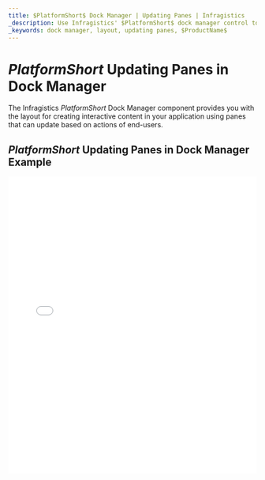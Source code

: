 ```yaml
---
title: $PlatformShort$ Dock Manager | Updating Panes | Infragistics
_description: Use Infragistics' $PlatformShort$ dock manager control to create interactive content using panes that can update based on actions. Check out $ProductName$ dock manager tutorials! 
_keywords: dock manager, layout, updating panes, $ProductName$
---
```

# $PlatformShort$ Updating Panes in Dock Manager

The Infragistics $PlatformShort$ Dock Manager component provides you with the layout for creating interactive content in your application using panes that can update based on actions of end-users.

## $PlatformShort$ Updating Panes in Dock Manager Example

<div class="sample-container loading" style="height: 600px">
    <iframe id="dock-manager-updating-panes-iframe" src='{environment:dvDemosBaseUrl}/layouts/dock-manager-updating-panes' width="100%" height="100%" seamless frameBorder="0" onload="onXPlatSampleIframeContentLoaded(this);"></iframe>
</div>
<sample-button src="layouts/dock-manager/updating-panes"></sample-button>
<!-- <div>
    <button data-localize="stackblitz" disabled class="stackblitz-btn" data-iframe-id="dock-manager-overview-iframe" data-demos-base-url="{environment:dvDemosBaseUrl}">View on StackBlitz
    </button>
</div> -->

<div class="divider--half"></div>

<!--
## Usage

Once the Dock Manager is imported, you can add it on the page:

```html
<igc-dockmanager id="dockManager">
</igc-dockmanager>
```

```ts
import { IgcDockManagerPaneType, IgcSplitPaneOrientation, IgcDockManagerComponent } from 'igniteui-dockmanager';

// ...

this.dockManager = document.getElementById("dockManager") as IgcDockManagerComponent;
this.dockManager.layout = {
    rootPane: {
        type: IgcDockManagerPaneType.splitPane,
        orientation: IgcSplitPaneOrientation.horizontal,
        panes: [
            {
                type: IgcDockManagerPaneType.contentPane,
                contentId: 'content1',
                header: 'Pane 1'
            }
        ]
    }
};
```

```html
<igc-dockmanager id="dockManager">
    <div slot="content1" style="width: 100%; height: 100%;">Content 1</div>
</igc-dockmanager>
``` -->
